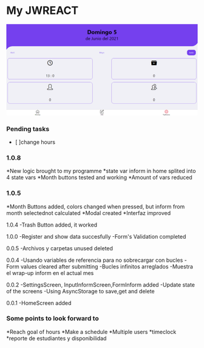 # My JWREACT
![06-05-2021AD](/assets/screenshots/06-05-2021AD.png)
### Pending tasks
- [ ]change hours

### 1.0.8
*New logic brought to my programme
*state var inform in home splited into 4 state vars
*Month buttons tested and working
*Amount of vars reduced 

### 1.0.5

*Month Buttons added, colors changed when pressed, but inform from month selectednot calculated
*Modal created
*Interfaz improved

1.0.4
-Trash Button added, it worked

1.0.0
-Register and show data succesfully
-Form's Validation completed

0.0.5
-Archivos y carpetas unused deleted

0.0.4
-Usando variables de referencia para no sobrecargar con bucles
-Form values cleared after submitting
-Bucles infinitos arreglados
-Muestra el wrap-up inform en el actual mes

0.0.2
-SettingsScreen, InputInformScreen,FormInform added
-Update state of the screens
-Using AsyncStorage to save,get and delete

0.0.1
-HomeScreen added

### Some points to look forward to

*Reach goal of hours
*Make a schedule
*Multiple users
*timeclock
*reporte de estudiantes y disponibilidad